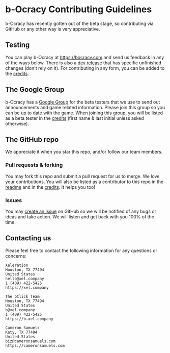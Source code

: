 # b-Ocracy Contributing Guidelines
b-Ocracy has recently gotten out of the beta stage, so contributing via GitHub or any other way is very appreciative.

## Testing
You can play b-Ocracy at <https://bocracy.com> and send us feedback in any of the ways below.
There is also a [dev release](https://dev.bocracy.com) that has specific unfinished changes (don't rely on it).
For contributing in any form, you can be added to the [credits](https://bocracy.com/credits).

## The Google Group
b-Ocracy has a [Google Group](https://bocracy.com/betatest) for the beta testers that we use to send out announcements and game related information. Please join this group so you can be up to date with the game. When joining this group, you will be listed as a beta tester in the [credits](https://bocracy.com/credits) (first name & last initial unless asked otherwise).

## The GitHub repo
We appreciate it when you star this repo, and/or follow our team members.

### Pull requests & forking
You may fork this repo and submit a pull request for us to merge. We love your contributions. You will also be listed as a contributor to this repo in the [readme](README.md) and in the [credits](https://bocracy.com/credits). It helps you too!

### Issues
You may [create an issue](https://git.io/v5ZzE) on GitHub so we will be notified of any bugs or ideas and take action. We will listen and get back with you 100% of the time.

## Contacting us
Please feel free to contact the following information for any questions or concerns:
```
Xeleration
Houston, TX 77494
United States
hello@xel.company
1 (409) 422-5425
https://xel.company

The bClick Team
Houston, TX 77494
United States
b@xel.company
1 (409) 422-5425
https://b.xel.company

Cameron Samuels
Katy, TX 77494
United States
biz@cameronsamuels.com
https://cameronsamuels.com
```
